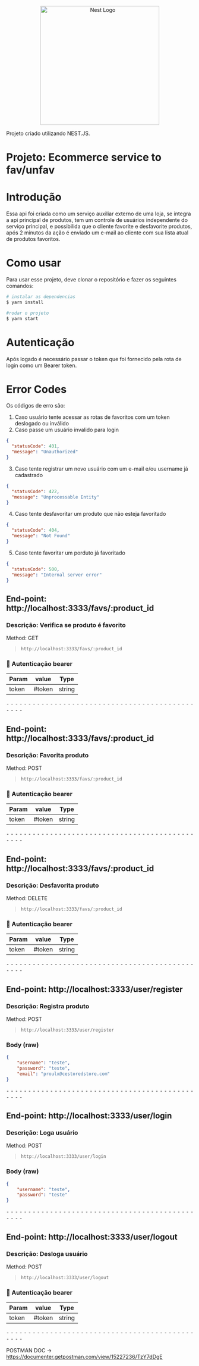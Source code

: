 <p align="center">
  <a href="http://nestjs.com/" target="blank"><img src="https://nestjs.com/img/logo_text.svg" width="320" alt="Nest Logo" /></a>
</p>

Projeto criado utilizando NEST.JS.


# Projeto: Ecommerce service to fav/unfav


# Introdução
Essa api foi criada como um serviço auxiliar externo de uma loja, se integra a api principal de produtos, tem um controle de usuários independente do serviço principal, e possibilida que o cliente favorite e desfavorite produtos, após 2 minutos da ação é enviado um e-mail ao cliente com sua lista atual de produtos favoritos.

# Como usar
Para usar esse projeto, deve clonar o repositório e fazer os seguintes comandos:

```bash
# instalar as dependencias 
$ yarn install

#rodar o projeto
$ yarn start

```





# Autenticação
Após logado é necessário passar o token que foi fornecido pela rota de login como um Bearer token.

# Error Codes
Os códigos de erro são:

1. Caso usuário tente acessar as rotas de favoritos com um token deslogado ou inválido
2. Caso passe um usuário invalido para login

```JSON
{
  "statusCode": 401,
  "message": "Unauthorized"
}
````

3. Caso tente registrar um novo usuário com um e-mail e/ou username já cadastrado

```JSON 
{
  "statusCode": 422,
  "message": "Unprocessable Entity"
}
````

4. Caso tente desfavoritar um produto que não esteja favoritado

```JSON
{
  "statusCode": 404,
  "message": "Not Found"
}
```

5. Caso tente favoritar um porduto já favoritado

```JSON 
{
  "statusCode": 500,
  "message": "Internal server error"
}
````



## End-point: http://localhost:3333/favs/:product_id
### Descrição: Verifica se produto é favorito 
Method: GET
>```
>http://localhost:3333/favs/:product_id
>```


### 🔑 Autenticação bearer

|Param|value|Type|
|---|---|---|
|token|#token|string|



⁃ ⁃ ⁃ ⁃ ⁃ ⁃ ⁃ ⁃ ⁃ ⁃ ⁃ ⁃ ⁃ ⁃ ⁃ ⁃ ⁃ ⁃ ⁃ ⁃ ⁃ ⁃ ⁃ ⁃ ⁃ ⁃ ⁃ ⁃ ⁃ ⁃ ⁃ ⁃ ⁃ ⁃ ⁃ ⁃ ⁃ ⁃ ⁃ ⁃ ⁃ ⁃ ⁃ ⁃ ⁃ ⁃ ⁃


## End-point: http://localhost:3333/favs/:product_id
### Descrição: Favorita produto
Method: POST
>```
>http://localhost:3333/favs/:product_id
>```


### 🔑 Autenticação bearer

|Param|value|Type|
|---|---|---|
|token|#token|string|



⁃ ⁃ ⁃ ⁃ ⁃ ⁃ ⁃ ⁃ ⁃ ⁃ ⁃ ⁃ ⁃ ⁃ ⁃ ⁃ ⁃ ⁃ ⁃ ⁃ ⁃ ⁃ ⁃ ⁃ ⁃ ⁃ ⁃ ⁃ ⁃ ⁃ ⁃ ⁃ ⁃ ⁃ ⁃ ⁃ ⁃ ⁃ ⁃ ⁃ ⁃ ⁃ ⁃ ⁃ ⁃ ⁃ ⁃


## End-point: http://localhost:3333/favs/:product_id
### Descrição: Desfavorita produto 
Method: DELETE
>```
>http://localhost:3333/favs/:product_id
>```


### 🔑 Autenticação bearer

|Param|value|Type|
|---|---|---|
|token|#token|string|



⁃ ⁃ ⁃ ⁃ ⁃ ⁃ ⁃ ⁃ ⁃ ⁃ ⁃ ⁃ ⁃ ⁃ ⁃ ⁃ ⁃ ⁃ ⁃ ⁃ ⁃ ⁃ ⁃ ⁃ ⁃ ⁃ ⁃ ⁃ ⁃ ⁃ ⁃ ⁃ ⁃ ⁃ ⁃ ⁃ ⁃ ⁃ ⁃ ⁃ ⁃ ⁃ ⁃ ⁃ ⁃ ⁃ ⁃


## End-point: http://localhost:3333/user/register
### Descrição: Registra produto
Method: POST
>```
>http://localhost:3333/user/register
>```
### Body (**raw**)

```json
{
	"username": "teste",
	"password": "teste",
	"email": "proulx@cestoredstore.com"
}
```


⁃ ⁃ ⁃ ⁃ ⁃ ⁃ ⁃ ⁃ ⁃ ⁃ ⁃ ⁃ ⁃ ⁃ ⁃ ⁃ ⁃ ⁃ ⁃ ⁃ ⁃ ⁃ ⁃ ⁃ ⁃ ⁃ ⁃ ⁃ ⁃ ⁃ ⁃ ⁃ ⁃ ⁃ ⁃ ⁃ ⁃ ⁃ ⁃ ⁃ ⁃ ⁃ ⁃ ⁃ ⁃ ⁃ ⁃


## End-point: http://localhost:3333/user/login
### Descrição: Loga usuário
Method: POST
>```
>http://localhost:3333/user/login
>```
### Body (**raw**)

```json
{
	"username": "teste",
	"password": "teste"
}
```


⁃ ⁃ ⁃ ⁃ ⁃ ⁃ ⁃ ⁃ ⁃ ⁃ ⁃ ⁃ ⁃ ⁃ ⁃ ⁃ ⁃ ⁃ ⁃ ⁃ ⁃ ⁃ ⁃ ⁃ ⁃ ⁃ ⁃ ⁃ ⁃ ⁃ ⁃ ⁃ ⁃ ⁃ ⁃ ⁃ ⁃ ⁃ ⁃ ⁃ ⁃ ⁃ ⁃ ⁃ ⁃ ⁃ ⁃


## End-point: http://localhost:3333/user/logout
### Descrição: Desloga usuário
Method: POST
>```
>http://localhost:3333/user/logout
>```


### 🔑 Autenticação bearer

|Param|value|Type|
|---|---|---|
|token|#token|string|



⁃ ⁃ ⁃ ⁃ ⁃ ⁃ ⁃ ⁃ ⁃ ⁃ ⁃ ⁃ ⁃ ⁃ ⁃ ⁃ ⁃ ⁃ ⁃ ⁃ ⁃ ⁃ ⁃ ⁃ ⁃ ⁃ ⁃ ⁃ ⁃ ⁃ ⁃ ⁃ ⁃ ⁃ ⁃ ⁃ ⁃ ⁃ ⁃ ⁃ ⁃ ⁃ ⁃ ⁃ ⁃ ⁃ ⁃

POSTMAN DOC -> https://documenter.getpostman.com/view/15227236/TzY7dDgE

